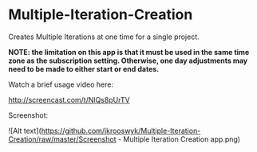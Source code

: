 Multiple-Iteration-Creation
===========================

Creates Multiple Iterations at one time for a single project.<P>

<B>NOTE: the limitation on this app is that it must be used in the same time zone as the subscription setting.  Otherwise, one day adjustments may need to be made to either start or end dates.</B><P>

Watch a brief usage video here:<P>

http://screencast.com/t/NlQs8pUrTV

Screenshot:<P>
![Alt text](https://github.com/jkrooswyk/Multiple-Iteration-Creation/raw/master/Screenshot - Multiple Iteration Creation app.png)
